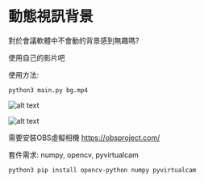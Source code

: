 # 動態視訊背景

對於會議軟體中不會動的背景感到無趣嗎?

使用自己的影片吧

使用方法:

`python3 main.py bg.mp4`

![alt text](https://github.com/jack0x3df429/DynamicCameraBG/blob/26fa95e3809ae198c0ae70e529bc4bec131497e2/preview.gif?raw=true)

![alt text](https://github.com/jack0x3df429/DynamicCameraBG/blob/e618db074f7408ab188ac77472990b94954d9ea5/preview2.gif?raw=true)

需要安裝OBS虛擬相機 https://obsproject.com/

套件需求: numpy, opencv, pyvirtualcam

`python3 pip install opencv-python numpy pyvirtualcam`
